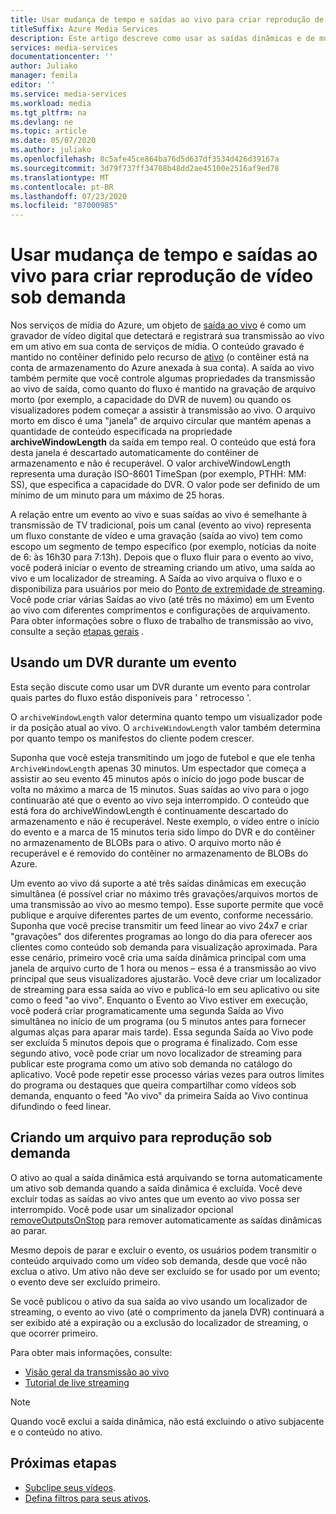 ```yaml
---
title: Usar mudança de tempo e saídas ao vivo para criar reprodução de vídeo sob demanda
titleSuffix: Azure Media Services
description: Este artigo descreve como usar as saídas dinâmicas e de mudança de tempo para registrar fluxos ao vivo e criar a reprodução sob demanda.
services: media-services
documentationcenter: ''
author: Juliako
manager: femila
editor: ''
ms.service: media-services
ms.workload: media
ms.tgt_pltfrm: na
ms.devlang: ne
ms.topic: article
ms.date: 05/07/2020
ms.author: juliako
ms.openlocfilehash: 8c5afe45ce864ba76d5d637df3534d426d39167a
ms.sourcegitcommit: 3d79f737ff34708b48dd2ae45100e2516af9ed78
ms.translationtype: MT
ms.contentlocale: pt-BR
ms.lasthandoff: 07/23/2020
ms.locfileid: "87000985"
---
```

# <a name="use-time-shifting-and-live-outputs-to-create-on-demand-video-playback"></a>Usar mudança de tempo e saídas ao vivo para criar reprodução de vídeo sob demanda

Nos serviços de mídia do Azure, um objeto de [saída ao vivo](/rest/api/media/liveoutputs) é como um gravador de vídeo digital que detectará e registrará sua transmissão ao vivo em um ativo em sua conta de serviços de mídia. O conteúdo gravado é mantido no contêiner definido pelo recurso de [ativo](/rest/api/media/assets) (o contêiner está na conta de armazenamento do Azure anexada à sua conta). A saída ao vivo também permite que você controle algumas propriedades da transmissão ao vivo de saída, como quanto do fluxo é mantido na gravação de arquivo morto (por exemplo, a capacidade do DVR de nuvem) ou quando os visualizadores podem começar a assistir à transmissão ao vivo. O arquivo morto em disco é uma "janela" de arquivo circular que mantém apenas a quantidade de conteúdo especificada na propriedade **archiveWindowLength** da saída em tempo real. O conteúdo que está fora desta janela é descartado automaticamente do contêiner de armazenamento e não é recuperável. O valor archiveWindowLength representa uma duração ISO-8601 TimeSpan (por exemplo, PTHH: MM: SS), que especifica a capacidade do DVR. O valor pode ser definido de um mínimo de um minuto para um máximo de 25 horas.

A relação entre um evento ao vivo e suas saídas ao vivo é semelhante à transmissão de TV tradicional, pois um canal (evento ao vivo) representa um fluxo constante de vídeo e uma gravação (saída ao vivo) tem como escopo um segmento de tempo específico (por exemplo, notícias da noite de 6: às 16h30 para 7:13h). Depois que o fluxo fluir para o evento ao vivo, você poderá iniciar o evento de streaming criando um ativo, uma saída ao vivo e um localizador de streaming. A Saída ao vivo arquiva o fluxo e o disponibiliza para usuários por meio do [Ponto de extremidade de streaming](/rest/api/media/streamingendpoints). Você pode criar várias Saídas ao vivo (até três no máximo) em um Evento ao vivo com diferentes comprimentos e configurações de arquivamento. Para obter informações sobre o fluxo de trabalho de transmissão ao vivo, consulte a seção [etapas gerais](live-streaming-overview.md#general-steps) .

## <a name="using-a-dvr-during-an-event"></a>Usando um DVR durante um evento

Esta seção discute como usar um DVR durante um evento para controlar quais partes do fluxo estão disponíveis para ' retrocesso '.

O `archiveWindowLength` valor determina quanto tempo um visualizador pode ir da posição atual ao vivo. O `archiveWindowLength` valor também determina por quanto tempo os manifestos do cliente podem crescer.

Suponha que você esteja transmitindo um jogo de futebol e que ele tenha `ArchiveWindowLength` apenas 30 minutos. Um espectador que começa a assistir ao seu evento 45 minutos após o início do jogo pode buscar de volta no máximo a marca de 15 minutos. Suas saídas ao vivo para o jogo continuarão até que o evento ao vivo seja interrompido. O conteúdo que está fora do archiveWindowLength é continuamente descartado do armazenamento e não é recuperável. Neste exemplo, o vídeo entre o início do evento e a marca de 15 minutos teria sido limpo do DVR e do contêiner no armazenamento de BLOBs para o ativo. O arquivo morto não é recuperável e é removido do contêiner no armazenamento de BLOBs do Azure.

Um evento ao vivo dá suporte a até três saídas dinâmicas em execução simultânea (é possível criar no máximo três gravações/arquivos mortos de uma transmissão ao vivo ao mesmo tempo). Esse suporte permite que você publique e arquive diferentes partes de um evento, conforme necessário. Suponha que você precise transmitir um feed linear ao vivo 24x7 e criar "gravações" dos diferentes programas ao longo do dia para oferecer aos clientes como conteúdo sob demanda para visualização aproximada. Para esse cenário, primeiro você cria uma saída dinâmica principal com uma janela de arquivo curto de 1 hora ou menos – essa é a transmissão ao vivo principal que seus visualizadores ajustarão. Você deve criar um localizador de streaming para essa saída ao vivo e publicá-lo em seu aplicativo ou site como o feed "ao vivo". Enquanto o Evento ao Vivo estiver em execução, você poderá criar programaticamente uma segunda Saída ao Vivo simultânea no início de um programa (ou 5 minutos antes para fornecer algumas alças para aparar mais tarde). Essa segunda Saída ao Vivo pode ser excluída 5 minutos depois que o programa é finalizado. Com esse segundo ativo, você pode criar um novo localizador de streaming para publicar este programa como um ativo sob demanda no catálogo do aplicativo. Você pode repetir esse processo várias vezes para outros limites do programa ou destaques que queira compartilhar como vídeos sob demanda, enquanto o feed "Ao vivo" da primeira Saída ao Vivo continua difundindo o feed linear.

## <a name="creating-an-archive-for-on-demand-playback"></a>Criando um arquivo para reprodução sob demanda

O ativo ao qual a saída dinâmica está arquivando se torna automaticamente um ativo sob demanda quando a saída dinâmica é excluída. Você deve excluir todas as saídas ao vivo antes que um evento ao vivo possa ser interrompido. Você pode usar um sinalizador opcional [removeOutputsOnStop](/rest/api/media/liveevents/stop#request-body) para remover automaticamente as saídas dinâmicas ao parar.

Mesmo depois de parar e excluir o evento, os usuários podem transmitir o conteúdo arquivado como um vídeo sob demanda, desde que você não exclua o ativo. Um ativo não deve ser excluído se for usado por um evento; o evento deve ser excluído primeiro.

Se você publicou o ativo da sua saída ao vivo usando um localizador de streaming, o evento ao vivo (até o comprimento da janela DVR) continuará a ser exibido até a expiração ou a exclusão do localizador de streaming, o que ocorrer primeiro.

Para obter mais informações, consulte:

- [Visão geral da transmissão ao vivo](live-streaming-overview.md)
- [Tutorial de live streaming](stream-live-tutorial-with-api.md)

> [!NOTE]
> Quando você exclui a saída dinâmica, não está excluindo o ativo subjacente e o conteúdo no ativo.

## <a name="next-steps"></a>Próximas etapas

* [Subclipe seus vídeos](subclip-video-rest-howto.md).
* [Defina filtros para seus ativos](filters-dynamic-manifest-rest-howto.md).
